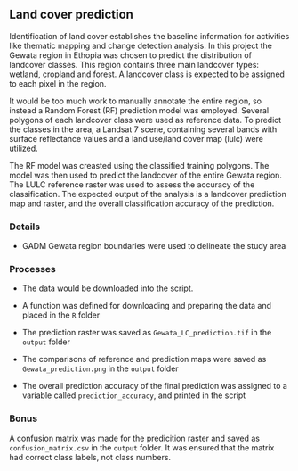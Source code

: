 ## Land cover prediction
Identification of land cover establishes the baseline information for activities like thematic mapping and change detection analysis. In this project the Gewata region in Ethopia was chosen to predict the distribution of landcover classes. This region contains three main landcover types: wetland, cropland and forest. A landcover class is expected to be assigned to each pixel in the region.

It would be too much work to manually annotate the entire region, so instead a Random Forest (RF) prediction model was employed. Several polygons of each landcover class were used as reference data. To predict the classes in the area, a Landsat 7 scene, containing several bands with surface reflectance values and a land use/land cover map (lulc) were utilized. 

The RF model was creasted using the classified training polygons. The model was then used to predict the landcover of the entire Gewata region. The LULC reference raster was used to assess the accuracy of the classification. The expected output of the analysis is a landcover prediction map and raster, and the overall classification accuracy of the prediction. 

### Details
- GADM Gewata region boundaries were used to delineate the study area


### Processes
- The data would be downloaded into the script.

- A function was defined for downloading and preparing the data and placed in the `R` folder

- The prediction raster was saved as `Gewata_LC_prediction.tif` in the `output` folder

- The comparisons of reference and prediction maps were saved as `Gewata_prediction.png` in the `output` folder

- The overall prediction accuracy of the final prediction was assigned to a variable called `prediction_accuracy`, and printed in the script

### Bonus

A confusion matrix was made for the predicition raster and saved as `confusion_matrix.csv` in the `output` folder. It was ensured that the matrix had correct class labels, not class numbers.
